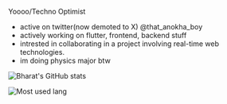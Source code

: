 Yoooo/Techno Optimist
- active on twitter(now demoted to X) @that_anokha_boy
- actively working on flutter, frontend, backend stuff
- intrested in collaborating in a project involving real-time web technologies.
- im doing physics major btw

![Bharat's GitHub stats](https://github-readme-stats.vercel.app/api?username=sonigeez&theme=shades-of-purple&show_icons=true&count_private=true)



![Most used lang](https://github-readme-stats.vercel.app/api/top-langs/?username=sonigeez&layout=compact&theme=buefy&hide_border=true)



<!--
**sonigeez/sonigeez** is a ✨ _special_ ✨ repository because its `README.md` (this file) appears on your GitHub profile.

Here are some ideas to get you started:

- 🔭 I’m currently working on ...
- 🌱 I’m currently learning ...
- 👯 I’m looking to collaborate on ...
- 🤔 I’m looking for help with ...
- 💬 Ask me about ...
- 📫 How to reach me: ...
- 😄 Pronouns: ...
- ⚡ Fun fact: ...
-->
